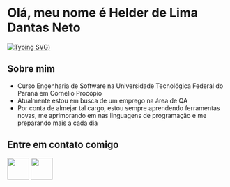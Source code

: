 # Olá, meu nome é Helder de Lima Dantas Neto
[![Typing SVG](https://readme-typing-svg.herokuapp.com?font=Fira+Code&pause=1000&width=435&lines=Bem-vindo+ao+meu+perfil+no+Github;Sou+um+QA+por+tecnologia+e+inova%C3%A7%C3%A3o;Fique+a+vontade+para+ver+meu+perfil!!!;E+analisar+meus+projetos+%3A))](https://git.io/typing-svg)

## Sobre mim  
- Curso Engenharia de Software na Universidade Tecnológica Federal do Paraná em Cornélio Procópio
- Atualmente estou em busca de um emprego na área de QA
- Por conta de almejar tal cargo, estou sempre aprendendo ferramentas novas, me aprimorando em nas linguagens de programação e me preparando mais a cada dia   

## Entre em contato comigo  
<a href="www.linkedin.com/in/helder-neto-qaengineer" target="_blank"><img src="https://upload.wikimedia.org/wikipedia/commons/c/ca/LinkedIn_logo_initials.png" height="50"></a>  <a  href="https://www.instagram.com/heldernetooo/" target="_blank"><img src="https://upload.wikimedia.org/wikipedia/commons/a/a5/Instagram_icon.png" height="50"></a>  
